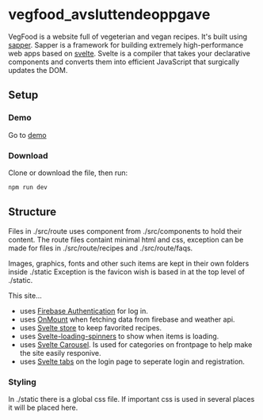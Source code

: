# vegfood_avsluttendeoppgave
 
VegFood is a website full of vegeterian and vegan recipes. It's  built using <a href="https://sapper.svelte.dev/">sapper</a>. Sapper is a framework for building extremely high-performance web apps based on <a href="https://svelte.dev//">svelte</a>. Svelte is a compiler that takes your declarative components and converts them into efficient JavaScript that surgically updates the DOM.

## Setup

### Demo
Go to <a href="#">demo</a>

### Download
Clone or download the file, then run:
```bash
npm run dev
```

## Structure

Files in ./src/route uses component from ./src/components to hold their content. The route files containt minimal html and css, exception can be made for files in ./src/route/recipes and ./src/route/faqs.

Images, graphics, fonts and other such items are kept in their own folders inside ./static Exception is the favicon wish is based in at the top level of ./static.

This site...
- uses <a href="https://firebase.google.com/docs/auth">Firebase Authentication</a> for log in.
- uses <a href="https://svelte.dev/docs#onMount">OnMount</a> when fetching data from firebase and weather api.
- uses <a href="https://svelte.dev/docs#svelte_store">Svelte store</a> to keep favorited recipes.
- uses <a href="https://github.com/Schum123/svelte-loading-spinners#svelte-loading-spinners">Svelte-loading-spinners</a> to show when items is loading.
- uses <a href="https://github.com/beyonk-adventures/svelte-carousel#svelte-carousel">Svelte Carousel</a>. Is used for categories on frontpage to help make the site easily responive.
- uses <a href="https://github.com/joeattardi/svelte-tabs#svelte-tabs">Svelte tabs</a> on the login page to seperate login and registration.

### Styling

In ./static there is a global css file. If important css is used in several places it will be placed here.